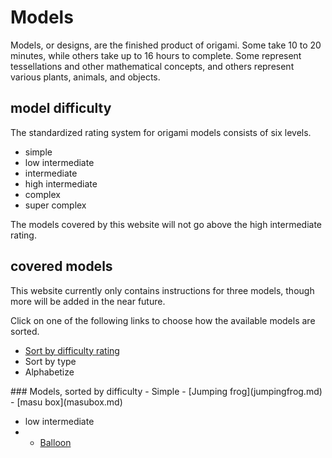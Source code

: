 # Models
Models, or designs, are the finished product of origami. 
Some take 10 to 20 minutes, while others take up to 16 hours to complete.
Some represent tessellations and other mathematical concepts, and others represent various plants, animals, and objects.


## model difficulty
The standardized rating system for origami models consists of six levels.

- simple
- low intermediate
- intermediate
- high intermediate
- complex
- super complex

The models covered by this website will not go above the high intermediate rating.


## covered models
This website currently only contains instructions for three models, though more will be added in the near future.

Click on one of the following links to choose how the available models are sorted.

- <a href="javascript:void0" onclick="function(){document.getElementById('dif').style='display:none';}">Sort by difficulty rating</a>
- <a>Sort by type</a>
- <a>Alphabetize</a>

<div id="dif">
### Models, sorted by difficulty
- Simple
 - [Jumping frog](jumpingfrog.md)
  - [masu box](masubox.md)

- low intermediate
- - [Balloon](balloon.md)
</div>
